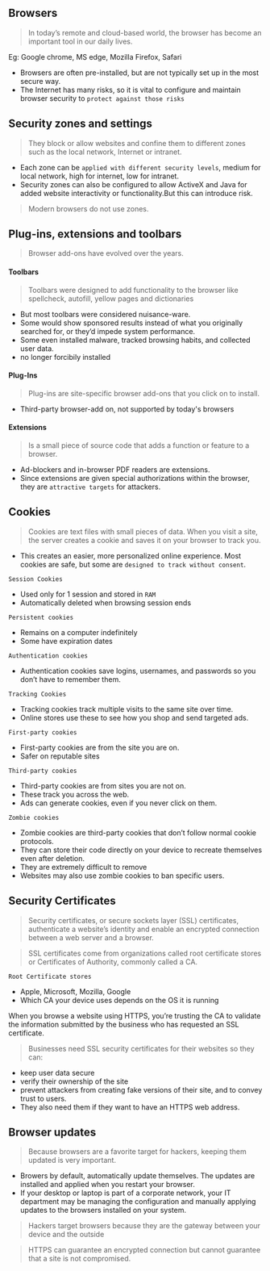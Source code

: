 ## Browsers
> In today’s remote and cloud-based world, the browser has become an important tool in
our daily lives.

Eg: Google chrome, MS edge, Mozilla Firefox, Safari
* Browsers are often pre-installed, but are not typically set up in the most secure way.
* The Internet has many risks, so it is vital to configure and maintain browser security to `protect against those risks`

## Security zones and settings
> They block or allow websites and confine them to different zones such as the local network, Internet or intranet.
* Each zone can be `applied with different security levels`, medium for local network, high for internet, low for intranet.
* Security zones can also be configured to allow ActiveX and Java for added website interactivity
or functionality.But this can introduce risk.

> Modern browsers do not use zones.

## Plug-ins, extensions and toolbars
> Browser add-ons have evolved over the years.
#### Toolbars
> Toolbars were designed to add functionality to the browser like spellcheck, autofill, yellow pages and dictionaries
* But most toolbars were considered nuisance-ware.
* Some would show sponsored results instead of what you originally searched for, or they’d
impede system performance.
* Some even installed malware, tracked browsing habits, and collected user data.
* no longer forcibily installed 

#### Plug-Ins
> Plug-ins are site-specific browser add-ons that you click on to install.
* Third-party browser-add on, not supported by today's browsers

#### Extensions
> Is a small piece of source code that adds a function or feature to a browser.
* Ad-blockers and in-browser PDF readers are extensions.
* Since extensions are given special authorizations within the browser, they are `attractive targets`
for attackers.

## Cookies
> Cookies are text files with small pieces of data. When you visit a site, the server creates a cookie and saves it on your browser to track
you.

* This creates an easier, more personalized online experience. Most cookies are safe, but some are `designed to track without consent`.

`Session Cookies`
* Used only for 1 session and stored in `RAM`
* Automatically deleted when browsing session ends 

`Persistent cookies`
* Remains on a computer indefinitely
* Some have expiration dates

`Authentication cookies`
* Authentication cookies save logins, usernames, and passwords so you don’t have to remember
them.

`Tracking Cookies`
* Tracking cookies track multiple visits to the same site over time.
* Online stores use these to see how you shop and send targeted ads.

`First-party cookies`
* First-party cookies are from the site you are on.
* Safer on reputable sites

`Third-party cookies`
* Third-party cookies are from sites you are not on.
* These track you across the web.
* Ads can generate cookies, even if you never click on them.

`Zombie cookies`
* Zombie cookies are third-party cookies that don’t follow normal cookie protocols.
* They can store their code directly on your device to recreate themselves even after deletion.
* They are extremely difficult to remove
* Websites may also use zombie cookies to ban specific users.

## Security Certificates
> Security certificates, or secure sockets layer (SSL) certificates, authenticate a website’s
identity and enable an encrypted connection between a web server and a browser.

> SSL certificates come from organizations called root certificate stores or Certificates of
Authority, commonly called a CA.

`Root Certificate stores`
* Apple, Microsoft, Mozilla, Google
* Which CA your device uses depends on the OS it is running

When you browse a website using HTTPS, you’re trusting the CA to validate the information
submitted by the business who has requested an SSL certificate.

> Businesses need SSL security certificates for their websites so they can:
* keep user data secure
* verify their ownership of the site
*  prevent attackers from creating fake versions
of their site, and to convey trust to users.
* They also need them if they want to have an HTTPS web address.

## Browser updates
> Because browsers are a favorite target for hackers, keeping them updated is very important.
* Browers by default, automatically update themselves. The updates are installed and applied when you restart your browser.
* If your desktop or laptop is part of a corporate network, your IT department may be managing
the configuration and manually applying updates to the browsers installed on your system.

> Hackers target browsers because they are the gateway between your device and the outside

> HTTPS can guarantee an encrypted connection but cannot guarantee that a site is not compromised.
